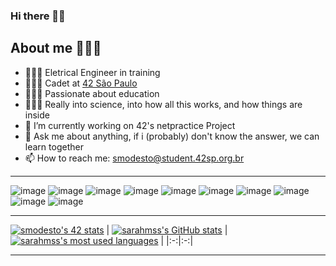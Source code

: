 ### Hi there 👋🏾

## About me 👩🏾‍💻
- 👩🏽‍🎓 Eletrical Engineer in training
- 👩🏾‍🚀 Cadet at [42 São Paulo](https://www.42sp.org.br/)
- 👩🏾‍🏫  Passionate about education
- 👩🏾‍🔧 Really into science, into how all this works, and how things are inside
- 🔭 I’m currently working on  42's netpractice Project
- 💬 Ask me about anything, if i (probably) don't know the answer, we can learn together
- 📫 How to reach me:   smodesto@student.42sp.org.br

---

![image](https://user-images.githubusercontent.com/62228465/171064604-87d39511-51ce-4dba-a73d-1df2cec9dbd9.png)
![image](https://user-images.githubusercontent.com/62228465/171064632-99914975-edb4-4043-b59a-e210a66096c4.png)
![image](https://user-images.githubusercontent.com/62228465/171064685-c8e60265-9421-4662-975e-506238ca05a0.png)
![image](https://user-images.githubusercontent.com/62228465/171064691-86732103-8596-4b36-9bba-4260f0e25984.png)
![image](https://user-images.githubusercontent.com/62228465/171064715-f5e00a29-f8a5-4690-a01b-222c64f98136.png)
![image](https://user-images.githubusercontent.com/62228465/171064722-7a271dad-8530-489c-ba05-51959e902a37.png)
![image](https://user-images.githubusercontent.com/62228465/171064756-3e1b1aef-8e58-421b-8296-c17ab773d5db.png)
![image](https://user-images.githubusercontent.com/62228465/171064776-5838b282-5409-4758-93d0-643550971b13.png)
![image](https://user-images.githubusercontent.com/62228465/171064782-ad20a2d8-c9a5-4bb1-aba8-5517a3d14c9c.png)
![image](https://user-images.githubusercontent.com/62228465/172032609-a490d287-7ad8-47fa-a32f-5fe6155443ec.png)


---
[![smodesto's 42 stats](https://badge42.vercel.app/api/v2/cl2w40gcl001109mx37lm6el8/stats?cursusId=21&coalitionId=undefined)](https://github.com/JaeSeoKim/badge42)
| [![sarahmss's GitHub stats](https://github-readme-stats.vercel.app/api?username=sarahmss&count_private=true&show_icons=true&hide=issues&hide_border=true&theme=jolly)](https://github.com/sarahmss?tab=repositories) | [![sarahmss's most used languages](https://github-readme-stats.vercel.app/api/top-langs/?username=sarahmss&layout=compact&hide_border=true&theme=jolly)](https://github.com/sarahmss?tab=repositories) |
|:-:|:-:|

---
